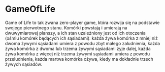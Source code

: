 # GameOfLife

Game of Life to tak zwana zero-player game, która rozwija się na podstawie swojego pierwotnego stanu.
Komórki powstają i umierają na dwuwymiarowej planszy, a ich stan uzależniony jest od ich otoczenia (ośmiu
komórek będących ich sąsiadami):
        każda żywa komórka z mniej niż dwoma żywymi sąsiadami umiera z powodu zbyt małego zaludnienia,
        każda żywa komórka z dwoma lub trzema żywymi sąsiadami żyje dalej,
        każda żywa komórka z więcej niż trzema żywymi sąsiadami umiera z powodu przeludnienia,
        każda martwa komórka ożywa, kiedy ma dokładnie trzech żywych sąsiadów.
